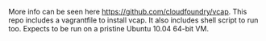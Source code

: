 More info can be seen here https://github.com/cloudfoundry/vcap. This repo includes a vagrantfile to install vcap. It also includes shell script to run too. Expects to be run on a pristine Ubuntu 10.04 64-bit VM.